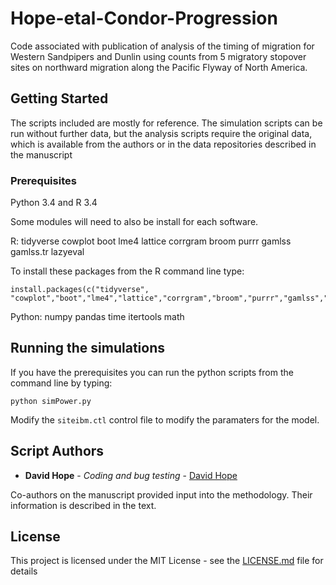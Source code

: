 # Hope-etal-Condor-Progression
Code associated with publication of analysis of the timing of migration for
Western Sandpipers and Dunlin using counts from 5 migratory stopover sites on
northward migration along the Pacific Flyway of North America.

## Getting Started

The scripts included are mostly for reference. The simulation scripts can be run without
further data, but the analysis scripts require the  original data, which is available from the
authors or in the data repositories described in the manuscript

### Prerequisites

Python 3.4 and R 3.4

Some modules will need to also be install for each software.

R:
  tidyverse
  cowplot
  boot
  lme4
  lattice
  corrgram
  broom
  purrr
  gamlss
  gamlss.tr
  lazyeval

To install these packages from the R command line type:

```{r}
install.packages(c("tidyverse", "cowplot","boot","lme4","lattice","corrgram","broom","purrr","gamlss","gamlss.tr","lazyeval"))
```


Python:
  numpy
  pandas
  time
  itertools
  math



## Running the simulations

If you have the prerequisites you can run the python scripts from the command line by typing:

```{python}
python simPower.py

```

Modify the `siteibm.ctl` control file to modify the paramaters for the model.


## Script Authors

* **David Hope** - *Coding and bug testing* - [David Hope](http://www.davidhope.ca)

Co-authors on the manuscript provided input into the methodology. Their information is
described in the text.

## License

This project is licensed under the MIT License - see the [LICENSE.md](LICENSE.md) file for details
